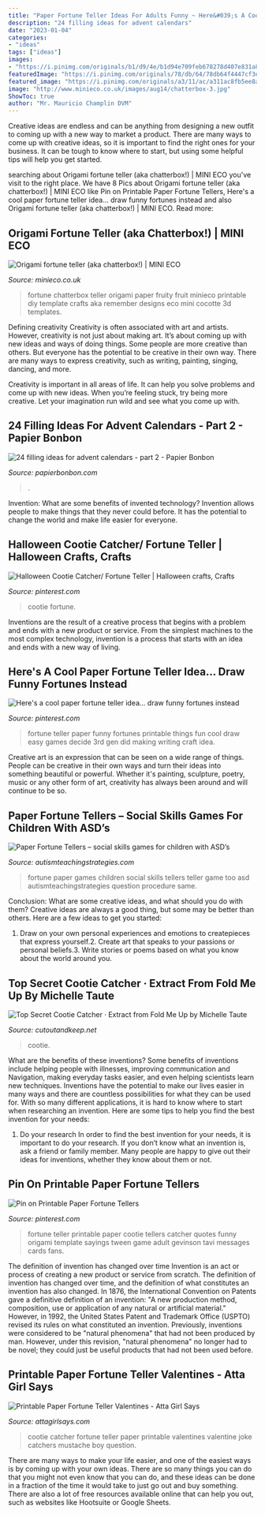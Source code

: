 ```yaml
---
title: "Paper Fortune Teller Ideas For Adults Funny ~ Here&#039;s A Cool Paper Fortune Teller Idea... Draw Funny Fortunes Instead"
description: "24 filling ideas for advent calendars"
date: "2023-01-04"
categories:
- "ideas"
tags: ["ideas"]
images:
- "https://i.pinimg.com/originals/b1/d9/4e/b1d94e709feb678278d407e831a8ab9a.jpg"
featuredImage: "https://i.pinimg.com/originals/78/db/64/78db64f4447cf3ea20559e9afb8fe6d2.jpg"
featured_image: "https://i.pinimg.com/originals/a3/11/ac/a311ac8fb5ee8a6e89fac8d2eb094713.jpg"
image: "http://www.minieco.co.uk/images/aug14/chatterbox-3.jpg"
ShowToc: true
author: "Mr. Mauricio Champlin DVM"
---
```



Creative ideas are endless and can be anything from designing a new outfit to coming up with a new way to market a product. There are many ways to come up with creative ideas, so it is important to find the right ones for your business. It can be tough to know where to start, but using some helpful tips will help you get started.

	

		
searching about Origami fortune teller (aka chatterbox!) | MINI ECO you've visit to the right place. We have 8 Pics about Origami fortune teller (aka chatterbox!) | MINI ECO like Pin on Printable Paper Fortune Tellers, Here&#039;s a cool paper fortune teller idea... draw funny fortunes instead and also Origami fortune teller (aka chatterbox!) | MINI ECO. Read more:
		
    
## Origami Fortune Teller (aka Chatterbox!) | MINI ECO

<img loading=lazy src="http://www.minieco.co.uk/images/aug14/chatterbox-3.jpg" onerror="this.onerror=null;this.src='https://tse1.mm.bing.net/th?id=OIP.UDM-mfYGFe5rzmD_Dh4fRgHaLD&amp;pid=15.1';" alt="Origami fortune teller (aka chatterbox!) | MINI ECO">

_Source: minieco.co.uk_

>fortune chatterbox teller origami paper fruity fruit minieco printable diy template crafts aka remember designs eco mini cocotte 3d templates. 

	

Defining creativity
Creativity is often associated with art and artists. However, creativity is not just about making art. It’s about coming up with new ideas and ways of doing things.
Some people are more creative than others. But everyone has the potential to be creative in their own way. There are many ways to express creativity, such as writing, painting, singing, dancing, and more.

Creativity is important in all areas of life. It can help you solve problems and come up with new ideas. When you’re feeling stuck, try being more creative. Let your imagination run wild and see what you come up with.

    
## 24 Filling Ideas For Advent Calendars - Part 2 - Papier Bonbon

<img loading=lazy src="http://papierbonbon.com/wp-content/uploads/2015/11/paper-fortune-teller-795x1024.jpg" onerror="this.onerror=null;this.src='https://tse1.mm.bing.net/th?id=OIP.h72wGgDigCDtluokvCL84AHaJi&amp;pid=15.1';" alt="24 filling ideas for advent calendars - part 2 - Papier Bonbon">

_Source: papierbonbon.com_

>. 

	

Invention: What are some benefits of invented technology?
Invention allows people to make things that they never could before. It has the potential to change the world and make life easier for everyone.

    
## Halloween Cootie Catcher/ Fortune Teller | Halloween Crafts, Crafts

<img loading=lazy src="https://i.pinimg.com/originals/a3/11/ac/a311ac8fb5ee8a6e89fac8d2eb094713.jpg" onerror="this.onerror=null;this.src='https://tse1.mm.bing.net/th?id=OIP.ChmUIphLcCNM3AsPWYXWNwHaG5&amp;pid=15.1';" alt="Halloween Cootie Catcher/ Fortune Teller | Halloween crafts, Crafts">

_Source: pinterest.com_

>cootie fortune. 

	

Inventions are the result of a creative process that begins with a problem and ends with a new product or service. From the simplest machines to the most complex technology, invention is a process that starts with an idea and ends with a new way of living.

    
## Here&#039;s A Cool Paper Fortune Teller Idea... Draw Funny Fortunes Instead

<img loading=lazy src="https://i.pinimg.com/originals/b1/d9/4e/b1d94e709feb678278d407e831a8ab9a.jpg" onerror="this.onerror=null;this.src='https://tse2.mm.bing.net/th?id=OIP.CwuSYB424mglWla-g4gIEwHaIM&amp;pid=15.1';" alt="Here&#039;s a cool paper fortune teller idea... draw funny fortunes instead">

_Source: pinterest.com_

>fortune teller paper funny fortunes printable things fun cool draw easy games decide 3rd gen did making writing craft idea. 

	

Creative art is an expression that can be seen on a wide range of things. People can be creative in their own ways and turn their ideas into something beautiful or powerful. Whether it's painting, sculpture, poetry, music or any other form of art, creativity has always been around and will continue to be so.

    
## Paper Fortune Tellers – Social Skills Games For Children With ASD’s

<img loading=lazy src="http://autismteachingstrategies.com/wp-content/uploads/2013/10/IMG_0866.jpg" onerror="this.onerror=null;this.src='https://tse2.mm.bing.net/th?id=OIP.Lh1lHyIvaGoHiNddYdI9zQHaFi&amp;pid=15.1';" alt="Paper Fortune Tellers – social skills games for children with ASD’s">

_Source: autismteachingstrategies.com_

>fortune paper games children social skills tellers teller game too asd autismteachingstrategies question procedure same. 

	

Conclusion: What are some creative ideas, and what should you do with them?
Creative ideas are always a good thing, but some may be better than others. Here are a few ideas to get you started: 
1. Draw on your own personal experiences and emotions to createpieces that express yourself.2. Create art that speaks to your passions or personal beliefs.3. Write stories or poems based on what you know about the world around you.
    
## Top Secret Cootie Catcher · Extract From Fold Me Up By Michelle Taute

<img loading=lazy src="https://images.coplusk.net/project_images/168852/image/full_FoldMeUp_AnotherCocktail.jpg" onerror="this.onerror=null;this.src='https://tse3.mm.bing.net/th?id=OIP.q52ohWFnz0YGSOoXRP0EHwHaJl&amp;pid=15.1';" alt="Top Secret Cootie Catcher · Extract from Fold Me Up by Michelle Taute">

_Source: cutoutandkeep.net_

>cootie. 

	

What are the benefits of these inventions?
Some benefits of inventions include helping people with illnesses, improving communication and Navigation, making everyday tasks easier, and even helping scientists learn new techniques. Inventions have the potential to make our lives easier in many ways and there are countless possibilities for what they can be used for. With so many different applications, it is hard to know where to start when researching an invention. Here are some tips to help you find the best invention for your needs:
1) Do your research
In order to find the best invention for your needs, it is important to do your research. If you don’t know what an invention is, ask a friend or family member. Many people are happy to give out their ideas for inventions, whether they know about them or not.

    
## Pin On Printable Paper Fortune Tellers

<img loading=lazy src="https://i.pinimg.com/originals/78/db/64/78db64f4447cf3ea20559e9afb8fe6d2.jpg" onerror="this.onerror=null;this.src='https://tse1.mm.bing.net/th?id=OIP.J5Upa4IdjvLTi5TQJ46iMwHaJ_&amp;pid=15.1';" alt="Pin on Printable Paper Fortune Tellers">

_Source: pinterest.com_

>fortune teller printable paper cootie tellers catcher quotes funny origami template sayings tween game adult gevinson tavi messages cards fans. 

	

The definition of invention has changed over time
Invention is an act or process of creating a new product or service from scratch. The definition of invention has changed over time, and the definition of what constitutes an invention has also changed.  In 1876, the International Convention on Patents gave a definitive definition of an invention: "A new production method, composition, use or application of any natural or artificial material." 
However, in 1992, the United States Patent and Trademark Office (USPTO) revised its rules on what constituted an invention. Previously, inventions were considered to be "natural phenomena" that had not been produced by man. However, under this revision, "natural phenomena" no longer had to be novel; they could just be useful products that had not been used before.

    
## Printable Paper Fortune Teller Valentines - Atta Girl Says

<img loading=lazy src="http://www.attagirlsays.com/wp-content/uploads/2016/01/printable-valentine-cootie-catcher-12-1.jpg" onerror="this.onerror=null;this.src='https://tse4.mm.bing.net/th?id=OIP.Lnd9HVz7XQt8bZqh_mki9wHaJj&amp;pid=15.1';" alt="Printable Paper Fortune Teller Valentines - Atta Girl Says">

_Source: attagirlsays.com_

>cootie catcher fortune teller paper printable valentines valentine joke catchers mustache boy question. 

	

There are many ways to make your life easier, and one of the easiest ways is by coming up with your own ideas. There are so many things you can do that you might not even know that you can do, and these ideas can be done in a fraction of the time it would take to just go out and buy something. There are also a lot of free resources available online that can help you out, such as websites like Hootsuite or Google Sheets.

